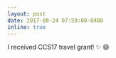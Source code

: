 ```yaml
---
layout: post
date: 2017-08-24 07:59:00-0400
inline: true
---
```


I received CCS17 travel grant! :sparkles: :smile:
